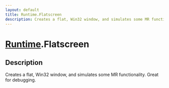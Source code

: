 ```yaml
---
layout: default
title: Runtime.Flatscreen
description: Creates a flat, Win32 window, and simulates some MR functionality. Great for debugging.
---
```

# [Runtime]({{site.url}}/Pages/Reference/Runtime.html).Flatscreen

## Description
Creates a flat, Win32 window, and simulates some MR functionality. Great for debugging.

